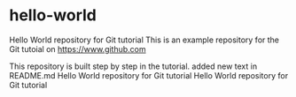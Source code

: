 # hello-world
Hello World repository for Git tutorial
This is an example repository for the Git tutoial on https://www.github.com

This repository is built step by step in the tutorial.
added new text in README.md
Hello World repository for Git tutorial
Hello World repository for Git tutorial